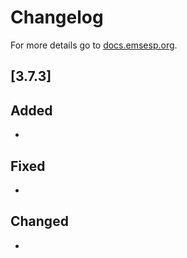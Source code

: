# Changelog

For more details go to [docs.emsesp.org](https://docs.emsesp.org/).

## [3.7.3]

## Added

-

## Fixed

-

## Changed

-
